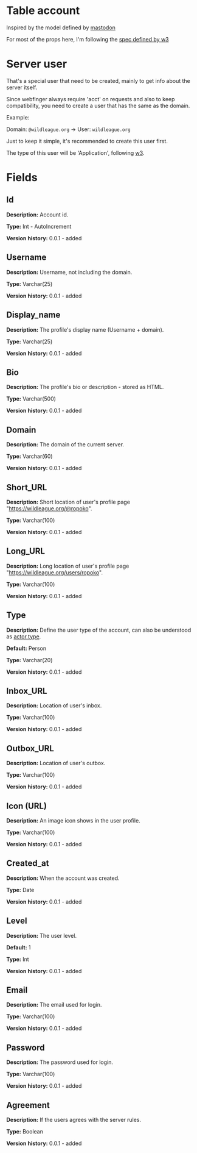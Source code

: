 # Table account

Inspired by the model defined by [mastodon](https://github.com/mastodon/mastodon/blob/99e3e152cd2180cfa9a5bcafae208d44f31078f8/db/schema.rb#L143)

For most of the props here, I'm following the [spec defined by w3](https://www.w3.org/TR/activitypub/#actor-objects)

# Server user
That's a special user that need to be created, mainly to get info about the server itself.

Since webfinger always require 'acct' on requests and also to keep compatibility, you need to create a user that has the same as the domain.

Example:

Domain: `@wildleague.org` -> User: `wildleague.org`

Just to keep it simple, it's recommended to create this user first.

The type of this user will be 'Application', following [w3](https://www.w3.org/TR/activitystreams-vocabulary/#actor-types).

# Fields

## Id
**Description:** Account id.

**Type:** Int - AutoIncrement

**Version history:** 0.0.1 - added

## Username
**Description:** Username, not including the domain.

**Type:** Varchar(25)

**Version history:** 0.0.1 - added

## Display_name
**Description:** The profile's display name (Username + domain).

**Type:** Varchar(25)

**Version history:** 0.0.1 - added

## Bio
**Description:** The profile's bio or description - stored as HTML.

**Type:** Varchar(500)

**Version history:** 0.0.1 - added

## Domain
**Description:** The domain of the current server.

**Type:** Varchar(60)

**Version history:** 0.0.1 - added

## Short_URL
**Description:** Short location of user's profile page "https://wildleague.org/@ropoko".

**Type:** Varchar(100)

**Version history:** 0.0.1 - added

## Long_URL
**Description:** Long location of user's profile page "https://wildleague.org/users/ropoko".

**Type:** Varchar(100)

**Version history:** 0.0.1 - added

## Type
**Description:** Define the user type of the account, can also be understood as [actor type](https://www.w3.org/TR/activitystreams-vocabulary/#actor-types).

**Default:** Person

**Type:** Varchar(20)

**Version history:** 0.0.1 - added

## Inbox_URL
**Description:** Location of user's inbox.

**Type:** Varchar(100)

**Version history:** 0.0.1 - added

## Outbox_URL
**Description:** Location of user's outbox.

**Type:** Varchar(100)

**Version history:** 0.0.1 - added

## Icon (URL)
**Description:** An image icon shows in the user profile.

**Type:** Varchar(100)

**Version history:** 0.0.1 - added

## Created_at
**Description:** When the account was created.

**Type:** Date

**Version history:** 0.0.1 - added

## Level
**Description:** The user level.

**Default:** 1

**Type:** Int

**Version history:** 0.0.1 - added

## Email
**Description:** The email used for login.

**Type:** Varchar(100)

**Version history:** 0.0.1 - added

## Password
**Description:** The password used for login.

**Type:** Varchar(100)

**Version history:** 0.0.1 - added

## Agreement
**Description:** If the users agrees with the server rules.

**Type:** Boolean

**Version history:** 0.0.1 - added
